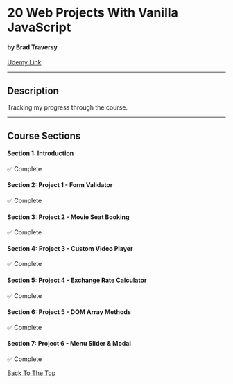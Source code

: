 # 20 Web Projects With Vanilla JavaScript

#### by Brad Traversy

[Udemy Link](https://www.udemy.com/course/web-projects-with-vanilla-javascript/)

---

## Description

Tracking my progress through the course.

---

## Course Sections

#### Section 1: Introduction

✅ Complete

#### Section 2: Project 1 - Form Validator

✅ Complete

#### Section 3: Project 2 - Movie Seat Booking

✅ Complete

#### Section 4: Project 3 - Custom Video Player

✅ Complete

#### Section 5: Project 4 - Exchange Rate Calculator

✅ Complete

#### Section 6: Project 5 - DOM Array Methods

✅ Complete

#### Section 7: Project 6 - Menu Slider & Modal

✅ Complete

[Back To The Top](#20-web-projects-with-vanilla-javascript)
